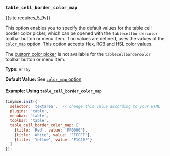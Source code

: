 ### `table_cell_border_color_map`

{{site.requires_5_9v}}

This option enables you to specify the default values for the table cell border color picker, which can be opened with the `tablecellbordercolor` toolbar button or menu item. If no values are defined, uses the values of the [`color_map` option]({{site.baseurl}}/configure/content-appearance/#color_map). This option accepts Hex, RGB and HSL color values.

The [custom color picker]({{site.baseurl}}/configure/content-appearance/#custom_colors) is not available for the `tablecellbordercolor` toolbar button or menu item.

**Type:** `Array`

**Default Value:** See [`color_map` option]({{site.baseurl}}/configure/content-appearance/#color_map)

#### Example: Using `table_cell_border_color_map`

```js
tinymce.init({
  selector: 'textarea',  // change this value according to your HTML
  plugins: 'table',
  menubar: 'table',
  toolbar: 'table',
  table_cell_border_color_map: [
    {title: 'Red', value: 'FF0000'},
    {title: 'White', value: 'FFFFFF'},
    {title: 'Yellow', value: 'F1C40F'}
  ]
});
```